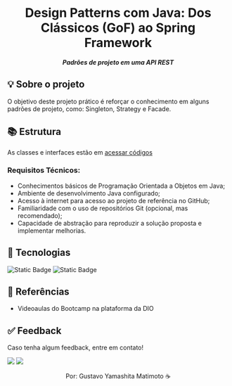<h1 align="center">
 Design Patterns com Java: Dos Clássicos (GoF) ao Spring Framework
</h1>

<p align="center">
	<b><i>
Padrões de projeto em uma API REST
  </i></b>
</p>

## 💡 Sobre o projeto
O objetivo deste projeto prático é reforçar o conhecimento em alguns padrões de projeto, como: Singleton, Strategy e Facade.

## 📚 Estrutura
As classes e interfaces estão em <a href="https://github.com/GustavoYM01/desafio-design-patterns-com-spring/tree/main/src/main/java/one/digitalinnovation/gof">acessar códigos</a>

### Requisitos Técnicos:
- Conhecimentos básicos de Programação Orientada a Objetos em Java;
- Ambiente de desenvolvimento Java configurado;
- Acesso à internet para acesso ao projeto de referência no GitHub;
- Familiaridade com o uso de repositórios Git (opcional, mas recomendado);
- Capacidade de abstração para reproduzir a solução proposta e implementar melhorias.

##  🔧 Tecnologias
![Static Badge](https://img.shields.io/badge/Java-ED8B00?style=for-the-badge&logo=openjdk&logoColor=white) ![Static Badge](https://img.shields.io/badge/Spring-6DB33F?style=for-the-badge&logo=spring&logoColor=white)
  
## 🔗 Referências
- Videoaulas do Bootcamp na plataforma da DIO


## ✅ Feedback

Caso tenha algum feedback, entre em contato!

<a href = "mailto:gustavo_matimoto@hotmail.com"><img src="https://img.shields.io/badge/Microsoft_Outlook-0078D4?style=for-the-badge&logo=microsoft-outlook&logoColor=white"></a> 
<a href="https://br.linkedin.com/in/gustavo-yamashita-matimoto-41b2401b6" target="_blank"><img src="https://img.shields.io/badge/-LinkedIn-%230077B5?style=for-the-badge&logo=linkedin&logoColor=white" target="_blank"></a>

<p align="center"> Por: Gustavo Yamashita Matimoto ☕ </p>

